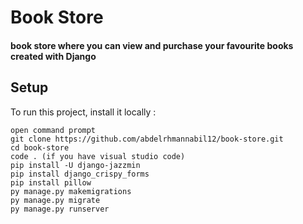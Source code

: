 # Book Store
#### book store where you can view and purchase your favourite books created with Django 

## Setup
To run this project, install it locally :
```
open command prompt
git clone https://github.com/abdelrhmannabil12/book-store.git
cd book-store
code . (if you have visual studio code)
pip install -U django-jazzmin
pip install django_crispy_forms
pip install pillow
py manage.py makemigrations
py manage.py migrate
py manage.py runserver
```
